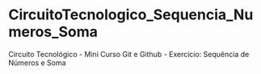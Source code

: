 # CircuitoTecnologico_Sequencia_Numeros_Soma
Circuito Tecnológico - Mini Curso Git e Github - Exercício: Sequência de Números e Soma
